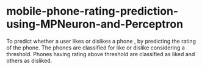 # mobile-phone-rating-prediction-using-MPNeuron-and-Perceptron
To predict whether a user likes or dislikes a phone , by predicting the rating of the phone.  The phones are classified for like or dislike considering a threshold. Phones having rating above threshold are classified as liked and others as disliked.
